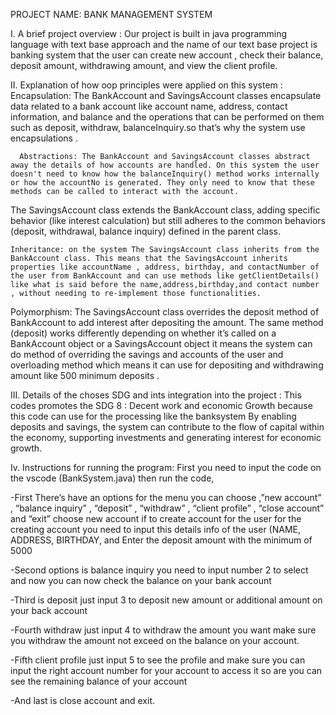 PROJECT NAME: BANK MANAGEMENT SYSTEM

I. A brief project overview : 
      Our  project is built in java programming language with text base approach  and the name of our text base project is banking system  that  the user can create new account , check their  balance, deposit amount, withdrawing amount, and view the client profile. 

II. Explanation of how oop principles were applied on this system : 
Encapsulation:  The BankAccount and SavingsAccount classes encapsulate data related to a bank account  like account name, address, contact information, and balance and the operations that can be performed on them such as deposit, withdraw, balanceInquiry.so  that’s why the system use encapsulations .

      Abstractions: The BankAccount and SavingsAccount classes abstract away the details of how accounts are handled. On this system the user doesn't need to know how the balanceInquiry() method works internally or how the accountNo is generated. They only need to know that these methods can be called to interact with the account.
The SavingsAccount class extends the BankAccount class, adding specific behavior (like interest calculation) but still adheres to the common behaviors (deposit, withdrawal, balance inquiry) defined in the parent class.

    Inheritance: on the system The SavingsAccount class inherits from the BankAccount class. This means that the SavingsAccount inherits properties like accountName , address, birthday, and contactNumber of the user from BankAccount and can use methods like getClientDetails() like what is said before the name,address,birthday,and contact number , without needing to re-implement those functionalities.
 
   Polymorphism: The SavingsAccount class overrides the deposit method of         BankAccount to add interest after depositing the amount. The same method (deposit)   works differently depending on whether it’s called on a BankAccount object or a SavingsAccount object it means the system can do method of overriding the savings and accounts of the user and overloading method which means it can use for depositing and withdrawing amount like 500 minimum deposits . 

III. Details of the choses SDG  and ints integration into the project : 
     This codes promotes the SDG 8 : Decent work and economic Growth because this  code can use for the processing like the banksystem By enabling deposits and savings, the system can contribute to the flow of capital within the economy, supporting investments and generating interest for economic growth.

Iv. Instructions for running the program: 
     First  you need to input the code on the vscode (BankSystem.java)  then run the code, 
     
-First There’s  have an options for the menu you can choose ,”new account” , “balance inquiry” , “deposit” , “withdraw” , “client profile” , “close account” and “exit” 
 choose  new account if to create  account for the user for the creating account you need to input this  details info of the user  (NAME, ADDRESS, BIRTHDAY, and Enter the deposit amount with the minimum of 5000 

-Second  options is balance inquiry  you need to input number 2 to select  and now  you can now check the balance on your bank account

-Third  is deposit  just input 3 to deposit  new amount or additional amount on your back account 

-Fourth withdraw just input 4 to withdraw the amount you want make sure you withdraw the amount not exceed on the balance on your account. 

-Fifth client profile just input 5 to see the profile and make sure you  can input the right account number for  your account to access it so are you can see the remaining balance of your  account 

-And  last is close account and exit. 

